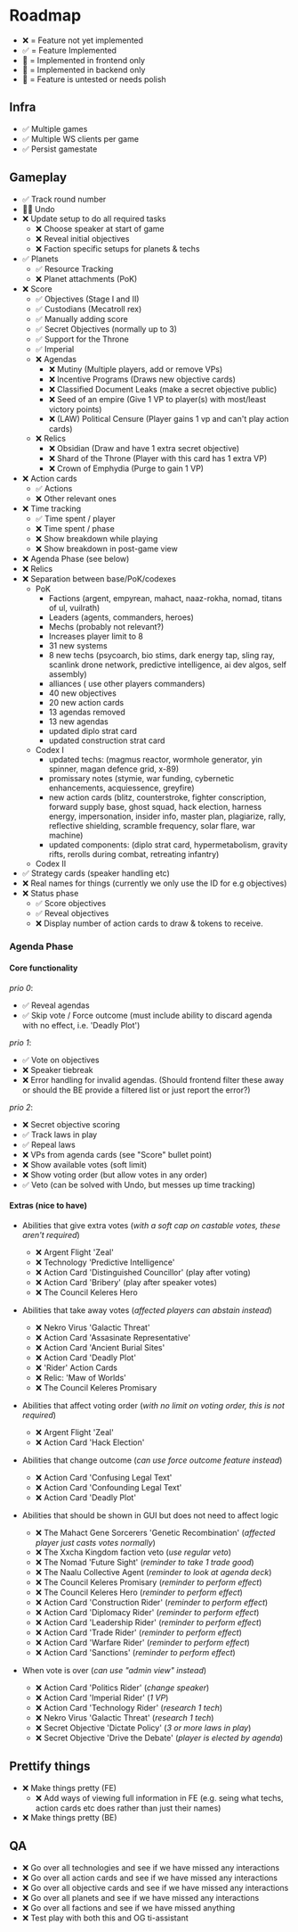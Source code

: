 # Roadmap
- ❌ = Feature not yet implemented
- ✅ = Feature Implemented
- 🍈 = Implemented in frontend only
- 🍑 = Implemented in backend only
- 🚱 = Feature is untested or needs polish

## Infra
 - ✅ Multiple games
 - ✅ Multiple WS clients per game
 - ✅ Persist gamestate

## Gameplay
 - ✅ Track round number
 - 🍑🚱 Undo
 - ❌ Update setup to do all required tasks
   - ❌ Choose speaker at start of game
   - ❌ Reveal initial objectives
   - ❌ Faction specific setups for planets & techs
 - ✅ Planets
   - ✅ Resource Tracking
   - ❌ Planet attachments (PoK)
 - ❌ Score
   - ✅ Objectives (Stage I and II)
   - ✅ Custodians (Mecatroll rex)
   - ✅ Manually adding score
   - ✅ Secret Objectives (normally up to 3)
   - ✅ Support for the Throne
   - ✅ Imperial
   - ❌ Agendas
     - ❌ Mutiny (Multiple players, add or remove VPs)
     - ❌ Incentive Programs (Draws new objective cards)
     - ❌ Classified Document Leaks (make a secret objective public)
     - ❌ Seed of an empire (Give 1 VP to player(s) with most/least victory points)
     - ❌ (LAW) Political Censure (Player gains 1 vp and can't play action cards)
   - ❌ Relics
     - ❌ Obsidian (Draw and have 1 extra secret objective)
     - ❌ Shard of the Throne (Player with this card has 1 extra VP)
     - ❌ Crown of Emphydia (Purge to gain 1 VP)
 - ❌ Action cards
   - ✅ Actions
   - ❌ Other relevant ones
 - ❌ Time tracking
   - ✅ Time spent / player
   - ❌ Time spent / phase
   - ❌ Show breakdown while playing
   - ❌ Show breakdown in post-game view
 - ❌ Agenda Phase (see below)
 - ❌ Relics
 - ❌ Separation between base/PoK/codexes
   - PoK
     - Factions (argent, empyrean, mahact, naaz-rokha, nomad, titans of ul, vuilrath)
     - Leaders (agents, commanders, heroes)
     - Mechs (probably not relevant?)
     - Increases player limit to 8
     - 31 new systems
     - 8 new techs (psycoarch, bio stims, dark energy tap, sling ray, scanlink drone network, predictive intelligence, ai dev algos, self assembly)
     - alliances ( use other players commanders)
     - 40 new objectives
     - 20 new action cards
     - 13 agendas removed
     - 13 new agendas
     - updated diplo strat card
     - updated construction strat card
   - Codex I
     - updated techs: (magmus reactor, wormhole generator, yin spinner, magan defence grid, x-89)
     - promissary notes (stymie, war funding, cybernetic enhancements, acquiessence, greyfire)
     - new action cards (blitz, counterstroke, fighter conscription, forward supply base, ghost squad, hack election, harness energy, impersonation, insider info, master plan, plagiarize, rally, reflective shielding, scramble frequency, solar flare, war machine)
     - updated components: (diplo strat card, hypermetabolism, gravity rifts, rerolls during combat, retreating infantry)
   - Codex II
 - ✅ Strategy cards (speaker handling etc)
 - ❌ Real names for things (currently we only use the ID for e.g objectives)
 - ❌ Status phase
   - ✅ Score objectives
   - ✅ Reveal objectives
   - ❌ Display number of action cards to draw & tokens to receive.

### Agenda Phase

#### Core functionality
*prio 0*:
- ✅ Reveal agendas
- ✅ Skip vote / Force outcome
      (must include ability to discard agenda with no effect, i.e. 'Deadly Plot')

*prio 1*:
- ✅ Vote on objectives
- ❌ Speaker tiebreak
- ❌ Error handling for invalid agendas. (Should frontend filter these away or should the BE provide a filtered list or just report the error?)

*prio 2*:
- ❌ Secret objective scoring
- ✅ Track laws in play
- ✅ Repeal laws
- ❌ VPs from agenda cards (see "Score" bullet point)
- ❌ Show available votes (soft limit)
- ❌ Show voting order (but allow votes in any order)
- ✅ Veto (can be solved with Undo, but messes up time tracking)

#### Extras (nice to have)
- Abilities that give extra votes (_with a soft cap on castable votes, these aren't required_)
  - ❌ Argent Flight 'Zeal'
  - ❌ Technology 'Predictive Intelligence'
  - ❌ Action Card 'Distinguished Councillor' (play after voting)
  - ❌ Action Card 'Bribery' (play after speaker votes)
  - ❌ The Council Keleres Hero

- Abilities that take away votes (_affected players can abstain instead_)
  - ❌ Nekro Virus 'Galactic Threat'
  - ❌ Action Card 'Assasinate Representative'
  - ❌ Action Card 'Ancient Burial Sites'
  - ❌ Action Card 'Deadly Plot'
  - ❌ 'Rider' Action Cards
  - ❌ Relic: 'Maw of Worlds'
  - ❌ The Council Keleres Promisary

- Abilities that affect voting order (_with no limit on voting order, this is not required_)
  - ❌ Argent Flight 'Zeal'
  - ❌ Action Card 'Hack Election'

- Abilities that change outcome (_can use force outcome feature instead_)
  - ❌ Action Card 'Confusing Legal Text'
  - ❌ Action Card 'Confounding Legal Text'
  - ❌ Action Card 'Deadly Plot'

- Abilities that should be shown in GUI but does not need to affect logic
  - ❌ The Mahact Gene Sorcerers 'Genetic Recombination'
        (_affected player just casts votes normally_)
  - ❌ The Xxcha Kingdom faction veto
        (_use regular veto_)
  - ❌ The Nomad 'Future Sight' (_reminder to take 1 trade good_)
  - ❌ The Naalu Collective Agent (_reminder to look at agenda deck_)
  - ❌ The Council Keleres Promisary (_reminder to perform effect_)
  - ❌ The Council Keleres Hero (_reminder to perform effect_)
  - ❌ Action Card 'Construction Rider' (_reminder to perform effect_)
  - ❌ Action Card 'Diplomacy Rider' (_reminder to perform effect_)
  - ❌ Action Card 'Leadership Rider' (_reminder to perform effect_)
  - ❌ Action Card 'Trade Rider' (_reminder to perform effect_)
  - ❌ Action Card 'Warfare Rider' (_reminder to perform effect_)
  - ❌ Action Card 'Sanctions' (_reminder to perform effect_)

- When vote is over (_can use "admin view" instead_)
  - ❌ Action Card 'Politics Rider' (_change speaker_)
  - ❌ Action Card 'Imperial Rider' (_1 VP_)
  - ❌ Action Card 'Technology Rider' (_research 1 tech_)
  - ❌ Nekro Virus 'Galactic Threat' (_research 1 tech_)
  - ❌ Secret Objective 'Dictate Policy' (_3 or more laws in play_)
  - ❌ Secret Objective 'Drive the Debate' (_player is elected by agenda_)

## Prettify things
 - ❌ Make things pretty (FE)
   - ❌ Add ways of viewing full information in FE (e.g. seing what techs, action cards etc does rather than just their names)
 - ❌ Make things pretty (BE)

## QA
 - ❌ Go over all technologies and see if we have missed any interactions
 - ❌ Go over all action cards and see if we have missed any interactions
 - ❌ Go over all objective cards and see if we have missed any interactions
 - ❌ Go over all planets and see if we have missed any interactions
 - ❌ Go over all factions and see if we have missed anything
 - ❌ Test play with both this and OG ti-assistant
